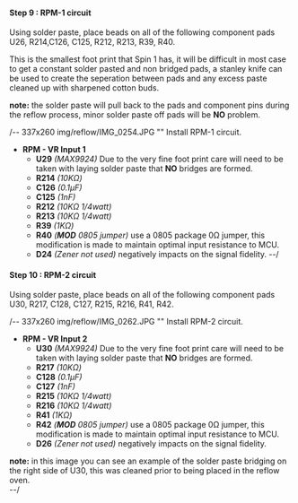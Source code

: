 #### Step 9 : RPM-1 circuit

Using solder paste, place beads on all of the following component pads U26, R214,C126, C125, R212, R213, R39, R40.

This is the smallest foot print that Spin 1 has, it will be difficult in most case to get a constant solder pasted and non bridged pads, a stanley knife can be used to create the seperation between pads and any excess paste cleaned up with sharpened cotton buds.

**note:** the solder paste will pull back to the pads and component pins during the reflow process, minor solder paste off pads will be **NO** problem.

/-- 337x260 img/reflow/IMG_0254.JPG "" Install RPM-1 circuit.

- **RPM - VR Input 1**
	- **U29**  *(MAX9924)* Due to the very fine foot print care will need to be taken with laying solder paste that **NO** bridges are formed.
	- **R214** *(10K&ohm;)*	
	- **C126** *(0.1µF)*
	- **C125** *(1nF)*
	- **R212** *(10K&ohm; 1/4watt)*
	- **R213** *(10K&ohm; 1/4watt)*
	- **R39**  *(1K&ohm;)*	
	- **R40**  *(**MOD** 0805 jumper)* use a 0805 package 0&ohm; jumper, this modification is made to maintain optimal input resistance to MCU.
	- **D24**  *(Zener not used)* negatively impacts on the signal fidelity.
--/

#### Step 10 : RPM-2 circuit
Using solder paste, place beads on all of the following component pads U30, R217, C128, C127, R215, R216, R41, R42.

/-- 337x260 img/reflow/IMG_0262.JPG "" Install RPM-2 circuit.

- **RPM - VR Input 2**
	- **U30**  *(MAX9924)* Due to the very fine foot print care will need to be taken with laying solder paste that **NO** bridges are formed.	
	- **R217** *(10K&ohm;)*	
	- **C128** *(0.1µF)*
	- **C127** *(1nF)*
	- **R215** *(10K&ohm; 1/4watt)*
	- **R216** *(10K&ohm; 1/4watt)*
	- **R41**  *(1K&ohm;)*	
	- **R42**  *(**MOD** 0805 jumper)* use a 0805 package 0&ohm; jumper, this modification is made to maintain optimal input resistance to MCU.	
	- **D26**  *(Zener not used)* negatively impacts on the signal fidelity.

**note:** in this image you can see an example of the solder paste bridging on the right side of U30, this was cleaned prior to being placed in the reflow oven.	
--/
